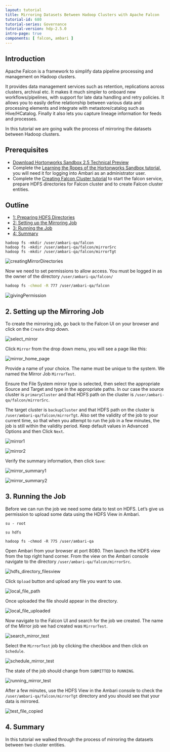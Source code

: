 ```yaml
---
layout: tutorial
title: Mirroring Datasets Between Hadoop Clusters with Apache Falcon
tutorial-id: 680
tutorial-series: Governance
tutorial-version: hdp-2.5.0
intro-page: true
components: [ falcon, ambari ]
---
```


## Introduction

Apache Falcon is a framework to simplify data pipeline processing and management on Hadoop clusters.

It provides data management services such as retention, replications across clusters, archival etc. It makes it much simpler to onboard new workflows/pipelines, with support for late data handling and retry policies. It allows you to easily define relationship between various data and processing elements and integrate with metastore/catalog such as Hive/HCatalog. Finally it also lets you capture lineage information for feeds and processes.

In this tutorial we are going walk the process of mirroring the datasets between Hadoop clusters.

## Prerequisites

- [Download Hortonworks Sandbox 2.5 Technical Preview](http://hortonworks.com/tech-preview-hdp-2-5/)
- Complete the [Learning the Ropes of the Hortonworks Sandbox tutorial,](http://hortonworks.com/hadoop-tutorial/learning-the-ropes-of-the-hortonworks-sandbox/) you will need it for logging into Ambari as an administrator user.
- Complete the [Creating Falcon Cluster tutorial](http://hortonworks.com/hadoop-tutorial/create-falcon-cluster/) to start the falcon service, prepare HDFS directories for Falcon cluster and to create Falcon cluster entities.

## Outline
- [1: Preparing HDFS Directories](#preparing-hdfs-directories)
- [2: Setting up the Mirroring Job](#setting-up-mirroring-job)
- [3: Running the Job](#running-job)
- [4: Summary](#summary)

~~~
hadoop fs -mkdir /user/ambari-qa/falcon
hadoop fs -mkdir /user/ambari-qa/falcon/mirrorSrc
hadoop fs -mkdir /user/ambari-qa/falcon/mirrorTgt
~~~

![creatingMirrorDirectories](/assets/mirroring-datasets-using-falcon-hdp2.5/creatingMirrorDirectories.png)

Now we need to set permissions to allow access. You must be logged in as the owner of the directory `/user/ambari-qa/falcon/`

~~~bash
hadoop fs -chmod -R 777 /user/ambari-qa/falcon
~~~

![givingPermission](/assets/mirroring-datasets-using-falcon-hdp2.5/givingPermission.png)

## 2. Setting up the Mirroring Job <a id="setting-up-mirroring-job"></a>

To create the mirroring job, go back to the Falcon UI on your browser and click on the `Create` drop down.

![select_mirror](/assets/mirroring-datasets-using-falcon-hdp2.5/select_mirror.png)

Click `Mirror` from the drop down menu, you will see a page like this:

![mirror_home_page](/assets/mirroring-datasets-using-falcon-hdp2.5/mirror_home_page.png)

Provide a name of your choice. The name must be unique to the system. We named the Mirror Job `MirrorTest`.

Ensure the File System mirror type is selected, then select the appropriate Source and Target and type in the appropriate paths. In our case the source cluster is `primaryCluster` and that HDFS path on the cluster is `/user/ambari-qa/falcon/mirrorSrc`.

The target cluster is `backupCluster` and that HDFS path on the cluster is `/user/ambari-qa/falcon/mirrorTgt`.
Also set the validity of the job to your current time, so that when you attempt to run the job in a few minutes, the job is still within the validity period. Keep default values in Advanced Options and then Click `Next`.

![mirror1](/assets/mirroring-datasets-using-falcon-hdp2.5/mirror1.png)

![mirror2](/assets/mirroring-datasets-using-falcon-hdp2.5/mirror2.png)

Verify the summary information, then click `Save`:

![mirror_summary1](/assets/mirroring-datasets-using-falcon-hdp2.5/mirror_summary1.png)

![mirror_summary2](/assets/mirroring-datasets-using-falcon-hdp2.5/mirror_summary2.png)

## 3. Running the Job <a id="running-job"></a>

Before we can run the job we need some data to test on HDFS. Let’s give us permission to upload some data using the HDFS View in Ambari.

~~~
su - root

su hdfs

hadoop fs -chmod -R 775 /user/ambari-qa
~~~

Open Ambari from your browser at port 8080.
Then launch the HDFS view from the top right hand corner.
From the view on the Ambari console navigate to the directory `/user/ambari-qa/falcon/mirrorSrc`.

![hdfs_directory_filesview](/assets/mirroring-datasets-using-falcon-hdp2.5/hdfs_directory_filesview.png)

Click `Upload` button and upload any file you want to use.

![local_file_path](/assets/mirroring-datasets-using-falcon-hdp2.5/local_file_path.png)

Once uploaded the file should appear in the directory.

![local_file_uploaded](/assets/mirroring-datasets-using-falcon-hdp2.5/local_file_uploaded.png)

Now navigate to the Falcon UI and search for the job we created. The name of the Mirror job we had created was `MirrorTest`.

![search_mirror_test](/assets/mirroring-datasets-using-falcon-hdp2.5/search_mirror_test.png)

Select the `MirrorTest` job by clicking the checkbox and then click on `Schedule`.

![schedule_mirror_test](/assets/mirroring-datasets-using-falcon-hdp2.5/schedule_mirror_test.png)

The state of the job should change from `SUBMITTED` to `RUNNING`.

![running_mirror_test](/assets/mirroring-datasets-using-falcon-hdp2.5/running_mirror_test.png)

After a few minutes, use the HDFS View in the Ambari console to check the `/user/ambari-qa/falcon/mirrorTgt` directory and you should see that  your data is mirrored.

![test_file_copied](/assets/mirroring-datasets-using-falcon-hdp2.5/test_file_copied.png)

## 4. Summary <a id="summary"></a>

In this tutorial we walked through the process of mirroring the datasets between two cluster entities. 
